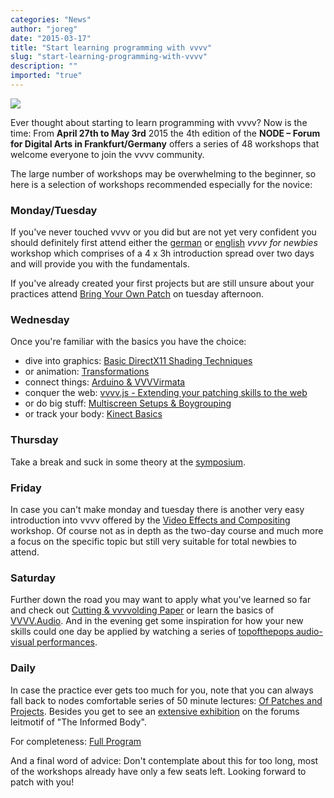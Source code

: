 ```yaml
---
categories: "News"
author: "joreg"
date: "2015-03-17"
title: "Start learning programming with vvvv"
slug: "start-learning-programming-with-vvvv"
description: ""
imported: "true"
---
```



![](node13.jpg) 
 
Ever thought about starting to learn programming with vvvv? Now is the time: From **April 27th to May 3rd** 2015 the 4th edition of the **NODE – Forum for Digital Arts in Frankfurt/Germany** offers a series of 48 workshops that welcome everyone to join the vvvv community. 

The large number of workshops may be overwhelming to the beginner, so here is a selection of workshops recommended especially for the novice:

### Monday/Tuesday
If you've never touched vvvv or you did but are not yet very confident you should definitely first attend either the [german](http://node15.vvvv.org/program/workshop/vvvv-newbies-de-part-12-monday) or [english](http://node15.vvvv.org/program/workshop/vvvv-newbies-en-part-12-monday) *vvvv for newbies* workshop which comprises of a 4 x 3h introduction spread over two days and will provide you with the fundamentals. 

If you've already created your first projects but are still unsure about your practices attend [Bring Your Own Patch](http://node15.vvvv.org/program/workshop/byop-bring-your-own-patch) on tuesday afternoon.

### Wednesday
Once you're familiar with the basics you have the choice:
* dive into graphics: [Basic DirectX11 Shading Techniques](http://node15.vvvv.org/program/workshop/basic-directx11-shading-techniques)
* or animation: [Transformations](http://node15.vvvv.org/program/workshop/transformations)
* connect things: [Arduino & VVVVirmata](http://node15.vvvv.org/program/workshop/arduino-vvvvirmata)
* conquer the web: [vvvv.js - Extending your patching skills to the web](http://node15.vvvv.org/program/workshop/vvvvjs-extending-your-patching-skills-web)
* or do big stuff: [Multiscreen Setups & Boygrouping](http://node15.vvvv.org/program/workshop/multiscreen-setups-boygrouping)
* or track your body: [Kinect Basics](http://node15.vvvv.org/program/workshop/kinect-basics)

### Thursday
Take a break and suck in some theory at the [symposium](http://node15.vvvv.org/program/wrapped-in-code-the-informed-body-symposium).

### Friday
In case you can't make monday and tuesday there is another very easy introduction into vvvv offered by the [Video Effects and Compositing](http://node15.vvvv.org/program/workshop/video-effects-and-compositing) workshop. Of course not as in depth as the two-day course and much more a focus on the specific topic but still very suitable for total newbies to attend. 

### Saturday
Further down the road you may want to apply what you've learned so far and check out [Cutting & vvvvolding Paper](http://node15.vvvv.org/program/workshop/cutting-vvvvolding-paper) or learn the basics of [VVVV.Audio](http://node15.vvvv.org/program/workshop/vvvvaudio). And in the evening get some inspiration for how your new skills could one day be applied by watching a series of [topofthepops audio-visual performances](http://node15.vvvv.org/program/concert/topofthepops-node-night).

### Daily
In case the practice ever gets too much for you, note that you can always fall back to nodes comfortable series of 50 minute lectures: [Of Patches and Projects](http://node15.vvvv.org/program/projects-vvvv-presentations/patches-and-projects). Besides you get to see an [extensive exhibition](http://node15.vvvv.org/program/the-informed-body-exhibition) on the forums leitmotif of "The Informed Body".

For completeness: [Full Program](http://node15.vvvv.org/program/community-forum)

And a final word of advice: Don't contemplate about this for too long, most of the workshops already have only a few seats left. Looking forward to patch with you!